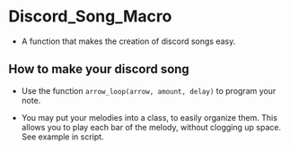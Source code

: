 # Discord_Song_Macro

- A function that makes the creation of discord songs easy.

## How to make your discord song

- Use the function `arrow_loop(arrow, amount, delay)` to program your note.

- You may put your melodies into a class, to easily organize them. This allows you to play each bar of the melody, without clogging up space. See example in script.
